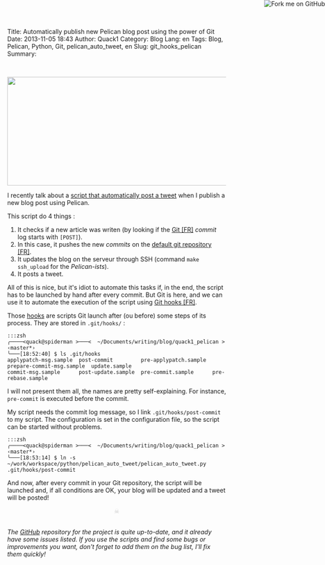 Title: Automatically publish new Pelican blog post using the power of Git
Date: 2013-11-05 18:43 
Author: Quack1
Category: Blog
Lang: en
Tags: Blog, Pelican, Python, Git, pelican_auto_tweet, en
Slug: git_hooks_pelican
Summary: 

<a href="https://github.com/quack1/pelican_auto_tweet"><img style="position: absolute; top: 0; right: 0; border: 0;" src="https://s3.amazonaws.com/github/ribbons/forkme_right_darkblue_121621.png" alt="Fork me on GitHub"></a>

&nbsp;
<div align=center><img src="http://blog.quack1.me/upload/pelican_auto_tweet.png" width="600" height="250" align=center /></div>

I recently talk about a [script that automatically post a tweet]({filename}/pelican_auto_tweet-en.md "Pelican blog engine : automatically post a tweet for the last article") when I publish a new blog post using Pelican.

This script do 4 things :

1. It checks if a new article was writen (by looking if the [Git [FR]](http://blog.quack1.me/tag/git.html "Blog Quack1 - Tag « Git »") _commit_ log starts with `[POST]`).
2. In this case, it pushes the new _commits_ on the [default git repository [FR]]({filename}/git_push_multiple_remote.md "Git : Pusher ses modifications sur plusieurs dépôts en une seule commande").
3. It updates the blog on the serveur through SSH (command `make ssh_upload` for the _Pelican-ists_).
4. It posts a tweet.

All of this is nice, but it's idiot to automate this tasks if, in the end, the script has to be launched by hand after every commit. But Git is here, and we can use it to automate the execution of the script using [Git hooks [FR]](http://www.johan.me/utilisez-hooks-git "Utilisez les hooks de Git").

Those [hooks](http://git-scm.com/book/en/Customizing-Git-Git-Hooks "Customizing Git Hooks") are scripts Git launch after (ou before) some steps of its process. They are stored in `.git/hooks/` : 

	:::zsh
	╭────<quack@spiderman >───<  ~/Documents/writing/blog/quack1_pelican >  ‹master*› 
	╰───[18:52:40] $ ls .git/hooks 
	applypatch-msg.sample  post-commit         pre-applypatch.sample  prepare-commit-msg.sample  update.sample
	commit-msg.sample      post-update.sample  pre-commit.sample      pre-rebase.sample

I will not present them all, the names are pretty self-explaining. For instance, `pre-commit` is executed before the commit.

My script needs the commit log message, so I link `.git/hooks/post-commit` to my script. The configuration is set in the configuration file, so the script can be started without problems. 

	:::zsh
	╭────<quack@spiderman >───<  ~/Documents/writing/blog/quack1_pelican >  ‹master*› 
	╰───[18:53:14] $ ln -s ~/work/workspace/python/pelican_auto_tweet/pelican_auto_tweet.py .git/hooks/post-commit

And now, after every commit in your Git repository, the script will be launched and, if all conditions are OK, your blog will be updated and a tweet will be posted!

<div align="center" style="color:#ccc;">☠</div> &nbsp;

_The [GitHub](https://github.com/quack1/pelican_auto_tweet "Github : Quack1 - Pelican_Auto_Tweet") repository for the project is quite up-to-date, and it already have some issues listed. If you use the scripts and find some bugs or improvements you want, don't forget to add them on the bug list, I'll fix them quickly!_

